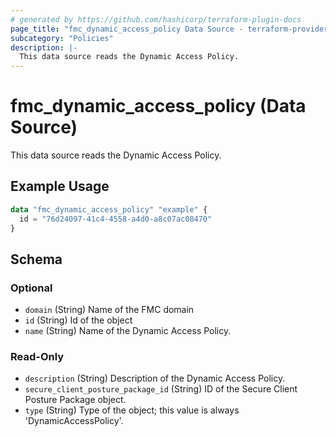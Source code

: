```yaml
---
# generated by https://github.com/hashicorp/terraform-plugin-docs
page_title: "fmc_dynamic_access_policy Data Source - terraform-provider-fmc"
subcategory: "Policies"
description: |-
  This data source reads the Dynamic Access Policy.
---
```


# fmc_dynamic_access_policy (Data Source)

This data source reads the Dynamic Access Policy.

## Example Usage

```terraform
data "fmc_dynamic_access_policy" "example" {
  id = "76d24097-41c4-4558-a4d0-a8c07ac08470"
}
```

<!-- schema generated by tfplugindocs -->
## Schema

### Optional

- `domain` (String) Name of the FMC domain
- `id` (String) Id of the object
- `name` (String) Name of the Dynamic Access Policy.

### Read-Only

- `description` (String) Description of the Dynamic Access Policy.
- `secure_client_posture_package_id` (String) ID of the Secure Client Posture Package object.
- `type` (String) Type of the object; this value is always 'DynamicAccessPolicy'.
